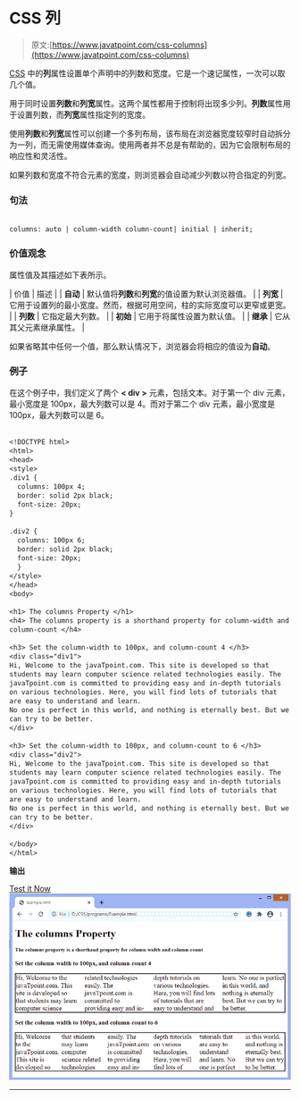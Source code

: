 # CSS 列

> 原文:[https://www.javatpoint.com/css-columns](https://www.javatpoint.com/css-columns)

[CSS](https://www.javatpoint.com/css-tutorial) 中的**列**属性设置单个声明中的列数和宽度。它是一个速记属性，一次可以取几个值。

用于同时设置**列数**和**列宽**属性。这两个属性都用于控制将出现多少列。**列数**属性用于设置列数，而**列宽**属性指定列的宽度。

使用**列数**和**列宽**属性可以创建一个多列布局，该布局在浏览器宽度较窄时自动拆分为一列，而无需使用媒体查询。使用两者并不总是有帮助的，因为它会限制布局的响应性和灵活性。

如果列数和宽度不符合元素的宽度，则浏览器会自动减少列数以符合指定的列宽。

### 句法

```

columns: auto | column-width column-count| initial | inherit;	

```

### 价值观念

属性值及其描述如下表所示。

| 价值 | 描述 |
| **自动** | 默认值将**列数**和**列宽**的值设置为默认浏览器值。 |
| **列宽** | 它用于设置列的最小宽度。然而，根据可用空间，柱的实际宽度可以更窄或更宽。 |
| **列数** | 它指定最大列数。 |
| **初始** | 它用于将属性设置为默认值。 |
| **继承** | 它从其父元素继承属性。 |

如果省略其中任何一个值，那么默认情况下，浏览器会将相应的值设为**自动**。

### 例子

在这个例子中，我们定义了两个 **< div >** 元素，包括文本。对于第一个 div 元素，最小宽度是 100px，最大列数可以是 4。而对于第二个 div 元素，最小宽度是 100px，最大列数可以是 6。

```

<!DOCTYPE html>
<html>
<head>
<style> 
.div1 {
  columns: 100px 4;
  border: solid 2px black;
  font-size: 20px;
}

.div2 {
  columns: 100px 6;
  border: solid 2px black;
  font-size: 20px;
  }
</style>
</head>
<body>

<h1> The columns Property </h1>
<h4> The columns property is a shorthand property for column-width and column-count </h4>

<h3> Set the column-width to 100px, and column-count 4 </h3>
<div class="div1">
Hi, Welcome to the javaTpoint.com. This site is developed so that students may learn computer science related technologies easily. The javaTpoint.com is committed to providing easy and in-depth tutorials on various technologies. Here, you will find lots of tutorials that are easy to understand and learn.
No one is perfect in this world, and nothing is eternally best. But we can try to be better.
</div>

<h3> Set the column-width to 100px, and column-count to 6 </h3>
<div class="div2">
Hi, Welcome to the javaTpoint.com. This site is developed so that students may learn computer science related technologies easily. The javaTpoint.com is committed to providing easy and in-depth tutorials on various technologies. Here, you will find lots of tutorials that are easy to understand and learn.
No one is perfect in this world, and nothing is eternally best. But we can try to be better.
</div>

</body>
</html>

```

**输出**

[Test it Now](https://www.javatpoint.com/oprweb/test.jsp?filename=css-columns1) ![CSS columns](img/438f0a76b0f8b707617a2af095cfecd7.png)

* * *